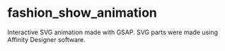 # fashion_show_animation
Interactive SVG animation made with GSAP. SVG parts were made using Affinity Designer software.
